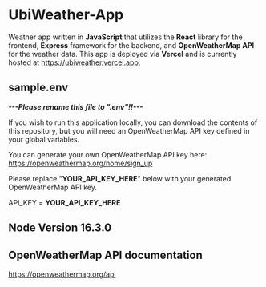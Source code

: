 # UbiWeather-App

Weather app written in **JavaScript** that utilizes the **React** library for the frontend, **Express** framework for the backend, and **OpenWeatherMap API** for the weather data. This app is deployed via **Vercel** and is currently hosted at https://ubiweather.vercel.app.

## sample.env
***---Please rename this file to ".env"!!---***

If you wish to run this application locally, you can download the contents of this repository, but you will need an OpenWeatherMap API key defined in your global variables. 

You can generate your own OpenWeatherMap API key here: https://openweathermap.org/home/sign_up

Please replace "**YOUR_API_KEY_HERE**" below with your generated OpenWeatherMap API key.

API_KEY = **YOUR_API_KEY_HERE**

## Node Version 16.3.0

## OpenWeatherMap API documentation
https://openweathermap.org/api
